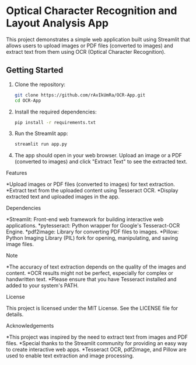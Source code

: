 # Optical Character Recognition and Layout Analysis App

This project demonstrates a simple web application built using Streamlit that allows users to upload images or PDF files (converted to images) and extract text from them using OCR (Optical Character Recognition).

## Getting Started

1. Clone the repository:

   ```bash
   git clone https://github.com/rAvIkUmRa/OCR-App.git
   cd OCR-App


1. Install the required dependencies:

    ```bash
    pip install -r requirements.txt

2. Run the Streamlit app:

    ```bash
    streamlit run app.py

3. The app should open in your web browser. Upload an image or a PDF (converted to images) and click "Extract    Text" to see the extracted text.


Features

*Upload images or PDF files (converted to images) for text extraction.
*Extract text from the uploaded content using Tesseract OCR.
*Display extracted text and uploaded images in the app.


Dependencies

*Streamlit: Front-end web framework for building interactive web applications.
*pytesseract: Python wrapper for Google's Tesseract-OCR Engine.
*pdf2image: Library for converting PDF files to images.
*Pillow: Python Imaging Library (PIL) fork for opening, manipulating, and saving image files.


Note

*The accuracy of text extraction depends on the quality of the images and content.
*OCR results might not be perfect, especially for complex or handwritten text.
*Please ensure that you have Tesseract installed and added to your system's PATH.


License

This project is licensed under the MIT License. See the LICENSE file for details.


Acknowledgements

*This project was inspired by the need to extract text from images and PDF files.
*Special thanks to the Streamlit community for providing an easy way to create interactive web apps.
*Tesseract OCR, pdf2image, and Pillow are used to enable text extraction and image processing.







